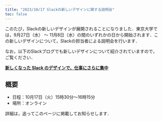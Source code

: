 ```yaml
---
title: "2023/10/17 Slackの新しいデザインに関する説明会"
toc: false
---
```


このたび，Slackの新しいデザインが展開されることになりました．東京大学では，9月27日（水） 〜 11月8日（水）の間のいずれかの日から開始されます．この新しいデザインについて，Slackの担当者による説明会を行います．

なお，以下のSlackブログでも新しいデザインについて紹介されていますので，ご覧ください．

<b class="box center"><a href="https://slack.com/intl/ja-jp/blog/productivity/a-redesigned-slack-built-for-focus">新しくなった Slack のデザインで、仕事にさらに集中</a></b>

## 概要

- 日程：10月17日（火）15時30分～16時15分
- 場所：オンライン

詳細は，追ってこのページに掲載してお知らせします．
